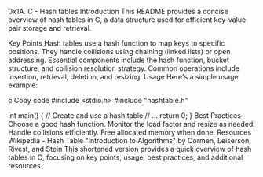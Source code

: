 0x1A. C - Hash tables
Introduction
This README provides a concise overview of hash tables in C, a data structure used for efficient key-value pair storage and retrieval.

Key Points
Hash tables use a hash function to map keys to specific positions.
They handle collisions using chaining (linked lists) or open addressing.
Essential components include the hash function, bucket structure, and collision resolution strategy.
Common operations include insertion, retrieval, deletion, and resizing.
Usage
Here's a simple usage example:

c
Copy code
#include <stdio.h>
#include "hashtable.h"

int main() {
    // Create and use a hash table
    // ...
    return 0;
}
Best Practices
Choose a good hash function.
Monitor the load factor and resize as needed.
Handle collisions efficiently.
Free allocated memory when done.
Resources
Wikipedia - Hash Table
"Introduction to Algorithms" by Cormen, Leiserson, Rivest, and Stein
This shortened version provides a quick overview of hash tables in C, focusing on key points, usage, best practices, and additional resources.
